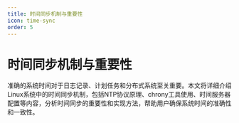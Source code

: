 ```yaml
---
title: 时间同步机制与重要性
icon: time-sync
order: 5
---
```


# 时间同步机制与重要性

准确的系统时间对于日志记录、计划任务和分布式系统至关重要。本文将详细介绍Linux系统中的时间同步机制，包括NTP协议原理、chrony工具使用、时间服务器配置等内容，分析时间同步的重要性和实现方法，帮助用户确保系统时间的准确性和一致性。
